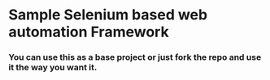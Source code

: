 # Sample Selenium based web automation Framework
### You can use this as a base project or just fork the repo and use it the way you want it.
